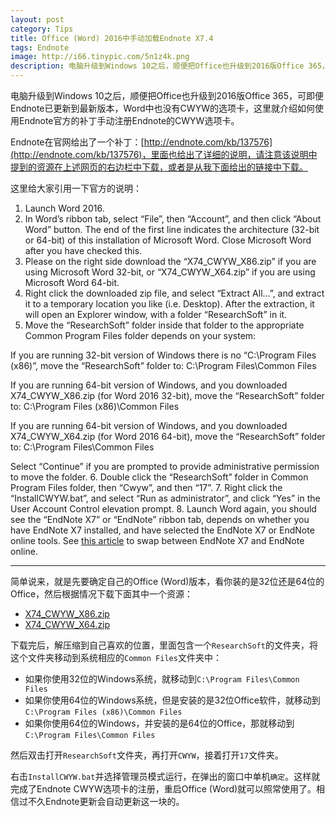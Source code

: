 ```yaml
---
layout: post
category: Tips
title: Office (Word) 2016中手动加载Endnote X7.4
tags: Endnote
image: http://i66.tinypic.com/5n1z4k.png
description: 电脑升级到Windows 10之后，顺便把Office也升级到2016版Office 365，可即便Endnote已更新到最新版本，Word中也没有CWYW的选项卡，这里就介绍如何使用Endnote官方的补丁手动注册Endnote的CWYW选项卡。
---
```


电脑升级到Windows 10之后，顺便把Office也升级到2016版Office 365，可即便Endnote已更新到最新版本，Word中也没有CWYW的选项卡，这里就介绍如何使用Endnote官方的补丁手动注册Endnote的CWYW选项卡。

Endnote在官网给出了一个补丁：[http://endnote.com/kb/137576](http://endnote.com/kb/137576)，里面也给出了详细的说明，请注意该说明中提到的资源在上述网页的右边栏中下载，或者是从我下面给出的链接中下载。

这里给大家引用一下官方的说明：

1. Launch Word 2016.
2. In Word’s ribbon tab, select “File”, then “Account”, and then click “About Word” button.  The end of the first line indicates the architecture (32-bit or 64-bit) of this installation of Microsoft Word.  Close Microsoft Word after you have checked this.
3. Please on the right side download the “X74_CWYW_X86.zip” if you are using Microsoft Word 32-bit, or “X74_CWYW_X64.zip” if you are using Microsoft Word 64-bit.
4. Right click the downloaded zip file, and select “Extract All…”, and extract it to a temporary location you like (i.e. Desktop).  After the extraction, it will open an Explorer window, with a folder “ResearchSoft” in it.
5. Move the “ResearchSoft” folder inside that folder to the appropriate Common Program Files folder depends on your system:

 If you are running 32-bit version of Windows there is no “C:\Program Files (x86)”, move the “ResearchSoft” folder to:
C:\Program Files\Common Files

 If you are running 64-bit version of Windows, and you downloaded X74_CWYW_X86.zip (for Word 2016 32-bit), move the “ResearchSoft” folder to:
C:\Program Files (x86)\Common Files

 If you are running 64-bit version of Windows, and you downloaded X74_CWYW_X64.zip (for Word 2016 64-bit), move the “ResearchSoft” folder to:
C:\Program Files\Common Files

 Select “Continue” if you are prompted to provide administrative permission to move the folder.
6. Double click the “ResearchSoft” folder in Common Program Files folder, then “Cwyw”, and then “17”.
7. Right click the “InstallCWYW.bat”, and select “Run as administrator”, and click “Yes” in the User Account Control elevation prompt.
8. Launch Word again, you should see the “EndNote X7” or “EndNote” ribbon tab, depends on whether you have EndNote X7 installed, and have selected the EndNote X7 or EndNote online tools. See [this article](http://kbportal.thomson.com/articleRedirect.aspx?aid=82605|) to swap between EndNote X7 and EndNote online.

---
简单说来，就是先要确定自己的Office (Word)版本，看你装的是32位还是64位的Office，然后根据情况下载下面其中一个资源：

* [X74_CWYW_X86.zip](http://kbportal.thomson.com/utility/getfile.aspx?rid=7645)
* [X74_CWYW_X64.zip](http://kbportal.thomson.com/utility/getfile.aspx?rid=7646)

下载完后，解压缩到自己喜欢的位置，里面包含一个`ResearchSoft`的文件夹，将这个文件夹移动到系统相应的`Common Files`文件夹中：

* 如果你使用32位的Windows系统，就移动到`C:\Program Files\Common Files`
* 如果你使用64位的Windows系统，但是安装的是32位Office软件，就移动到`C:\Program Files (x86)\Common Files`
* 如果你使用64位的Windows，并安装的是64位的Office，那就移动到`C:\Program Files\Common Files`

然后双击打开`ResearchSoft`文件夹，再打开`CWYW`，接着打开`17`文件夹。

右击`InstallCWYW.bat`并选择管理员模式运行，在弹出的窗口中单机`确定`。这样就完成了Endnote CWYW选项卡的注册，重启Office (Word)就可以照常使用了。相信过不久Endnote更新会自动更新这一块的。
